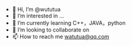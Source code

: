 - 👋 Hi, I’m @wututua
- 👀 I’m interested in ...
- 🌱 I’m currently learning C++，JAVA，python
- 💞️ I’m looking to collaborate on 
- 📫 How to reach me watutua@qq.com

<!---
wututua/wututua is a ✨ special ✨ repository because its `README.md` (this file) appears on your GitHub profile.
You can click the Preview link to take a look at your changes.
--->

